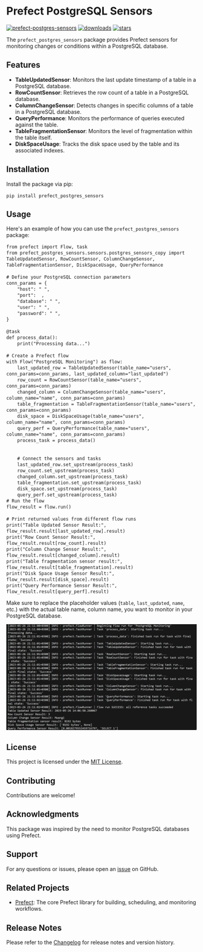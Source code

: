 # Prefect PostgreSQL Sensors

[![prefect-postgres-sensors](https://badge.fury.io/py/prefect-postgres-sensors.svg)](https://badge.fury.io/py/prefect-postgres-sensors)
[![downloads](https://img.shields.io/pypi/dm/prefect-postgres-sensors.svg)](https://pypi.org/project/prefect-postgres-sensors)
[![stars](https://img.shields.io/github/stars/james-wachuka/Prefect-PostgreSQL-Sensors.svg?style=social)](https://github.com/james-wachuka/james-wachuka/stargazers)



The `prefect_postgres_sensors` package provides Prefect sensors for monitoring changes or conditions within a PostgreSQL database.

## Features

- **TableUpdatedSensor**: Monitors the last update timestamp of a table in a PostgreSQL database.
- **RowCountSensor**: Retrieves the row count of a table in a PostgreSQL database.
- **ColumnChangeSensor**: Detects changes in specific columns of a table in a PostgreSQL 
database.
- **QueryPerformance**: Monitors the performance of queries executed against the table.
- **TableFragmentationSensor**: Monitors the level of fragmentation within the table itself. 
- **DiskSpaceUsage**: Tracks the disk space used by the table and its associated indexes. 

## Installation

Install the package via pip:

```
pip install prefect_postgres_sensors
```

## Usage

Here's an example of how you can use the `prefect_postgres_sensors` package:

```
from prefect import Flow, task
from prefect_postgres_sensors.sensors.postgres_sensors_copy import TableUpdatedSensor, RowCountSensor, ColumnChangeSensor, TableFragmentationSensor, DiskSpaceUsage, QueryPerformance

# Define your PostgreSQL connection parameters
conn_params = {
    "host": " ",
    "port":  ,
    "database": " ",
    "user": " ",
    "password": " ",
}

@task
def process_data():
    print("Processing data...")

# Create a Prefect flow
with Flow("PostgreSQL Monitoring") as flow:
    last_updated_row = TableUpdatedSensor(table_name="users", conn_params=conn_params, last_updated_column="last_updated")
    row_count = RowCountSensor(table_name="users", conn_params=conn_params)
    changed_column = ColumnChangeSensor(table_name="users", column_name="name", conn_params=conn_params)
    table_fragmentation = TableFragmentationSensor(table_name="users", conn_params=conn_params)
    disk_space = DiskSpaceUsage(table_name="users", column_name="name", conn_params=conn_params)
    query_perf = QueryPerformance(table_name="users", column_name="name", conn_params=conn_params)
    process_task = process_data()


    # Connect the sensors and tasks
    last_updated_row.set_upstream(process_task)
    row_count.set_upstream(process_task)
    changed_column.set_upstream(process_task)
    table_fragmentation.set_upstream(process_task)
    disk_space.set_upstream(process_task)
    query_perf.set_upstream(process_task) 
# Run the flow
flow_result = flow.run()

# Print returned values from different flow runs
print("Table Updated Sensor Result:", flow_result.result[last_updated_row].result)
print("Row Count Sensor Result:", flow_result.result[row_count].result)
print("Column Change Sensor Result:", flow_result.result[changed_column].result)
print("Table fragmentation sensor result:", flow_result.result[table_fragmentation].result)
print("Disk Space Usage Sensor Result:", flow_result.result[disk_space].result)
print("Query Performance Sensor Result:", flow_result.result[query_perf].result)

```

Make sure to replace the placeholder values (`table`, `last_updated`, `name`, etc.) with the actual table name, column name, you want to monitor in your PostgreSQL database.

![prefect-output](imgs/prefect-output.PNG)


## License

This project is licensed under the [MIT License](LICENSE).

## Contributing

Contributions are welcome!

## Acknowledgments

This package was inspired by the need to monitor PostgreSQL databases using Prefect.

## Support

For any questions or issues, please open an [issue](https://github.com/James-Wachuka/prefect-postgres-sensors/issues) on GitHub.

## Related Projects

- [Prefect](https://github.com/PrefectHQ/prefect): The core Prefect library for building, scheduling, and monitoring workflows.

## Release Notes

Please refer to the [Changelog](CHANGELOG.md) for release notes and version history.

